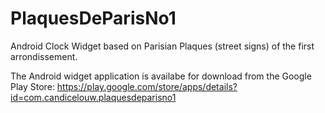 # PlaquesDeParisNo1
Android Clock Widget based on Parisian Plaques (street signs) of the first arrondissement.


The Android widget application is availabe for download from the Google Play Store:
https://play.google.com/store/apps/details?id=com.candicelouw.plaquesdeparisno1
